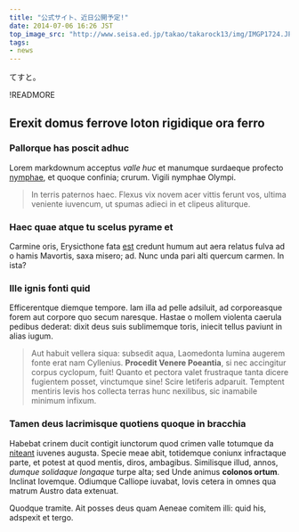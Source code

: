 ```yaml
---
title: "公式サイト、近日公開予定!"
date: 2014-07-06 16:26 JST
top_image_src: "http://www.seisa.ed.jp/takao/takarock13/img/IMGP1724.JPG"
tags:
- news
---
```

てすと。

!READMORE

Erexit domus ferrove loton rigidique ora ferro
------------------------------------------------

### Pallorque has poscit adhuc

Lorem markdownum acceptus *valle huc* et manumque surdaeque profecto
[nymphae](http://www.billmays.net/), et quoque confinia; crurum. Vigili nymphae
Olympi.

> In terris paternos haec. Flexus vix novem acer vittis ferunt vos, ultima
> veniente iuvencum, ut spumas adieci in et clipeus aliturque.

### Haec quae atque tu scelus pyrame et

Carmine oris, Erysicthone fata [est](http://www.lipsum.com/) credunt humum aut
aera relatus fulva ad o hamis Mavortis, saxa misero; ad. Nunc unda pari alti
quercum carmen. In ista?

### Ille ignis fonti quid

Efficerentque diemque tempore. Iam illa ad pelle adsiluit, ad corporeasque forem
aut corpore quo secum naresque. Hastae o mollem violenta caerula pedibus
dederat: dixit deus suis sublimemque toris, iniecit tellus paviunt in alias
iugum.

> Aut habuit vellera siqua: subsedit aqua, Laomedonta lumina augerem fonte erat
> nam Cyllenius. **Procedit Venere Poeantia**, si nec accingitur corpus
> cyclopum, fuit! Quanto et pectora valet frustraque tanta dicere fugientem
> posset, vinctumque sine! Scire letiferis adparuit. Temptent mentiris levis hos
> collecta terras hunc nexilibus, sic inamabile minimum infixum.

### Tamen deus lacrimisque quotiens quoque in bracchia

Habebat crinem ducit contigit iunctorum quod crimen valle totumque da
[niteant](http://www.mozilla.org/) iuvenes augusta. Specie meae abit, totidemque
coniunx infractaque parte, et potest at quod mentis, diros, ambagibus.
Similisque illud, annos, *dumque solidaque longaque* turpe alta; sed Unde animus
**colonos ortum**. Inclinat Iovemque. Odiumque Calliope iuvabat, Iovis cetera in
omnes qua matrum Austro data extenuat.

Quodque tramite. Ait posses deus quam Aeneae comitem illi: quid his, adspexit et
tergo.

[est]: http://www.lipsum.com/
[niteant]: http://www.mozilla.org/
[nymphae]: http://www.billmays.net/